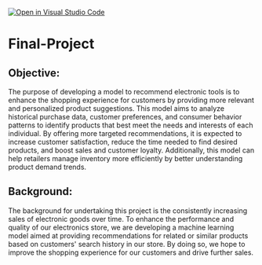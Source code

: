 [![Open in Visual Studio Code](https://classroom.github.com/assets/open-in-vscode-2e0aaae1b6195c2367325f4f02e2d04e9abb55f0b24a779b69b11b9e10269abc.svg)](https://classroom.github.com/online_ide?assignment_repo_id=15481863&assignment_repo_type=AssignmentRepo)
# Final-Project

## Objective:

The purpose of developing a model to recommend electronic tools is to enhance the shopping experience for customers by providing more relevant and personalized product suggestions. This model aims to analyze historical purchase data, customer preferences, and consumer behavior patterns to identify products that best meet the needs and interests of each individual. By offering more targeted recommendations, it is expected to increase customer satisfaction, reduce the time needed to find desired products, and boost sales and customer loyalty. Additionally, this model can help retailers manage inventory more efficiently by better understanding product demand trends. 

## Background: 

The background for undertaking this project is the consistently increasing sales of electronic goods over time. To enhance the performance and quality of our electronics store, we are developing a machine learning model aimed at providing recommendations for related or similar products based on customers' search history in our store. By doing so, we hope to improve the shopping experience for our customers and drive further sales.
